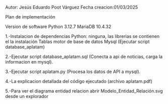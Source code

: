 
Autor: Jesús Eduardo Poot Várguez 
Fecha creacion:01/03/2025         


Plan de implementación

Version de software
Python 3.12.7
MariaDB 10.4.32

1.-Instalacion de dependencias 
Python: ninguna, las librerias se contienen el la instalación
Tablas motor de base de datos Mysql (Ejecutar script database_aplatam)

2.-Ejecutar script database_aplatam.sql (Conecta a api de noticias, carga la informacion en mysql).

3.-Ejecutar script aplatam.py (Procesa los datos de API a mysql).

4.-La explicacion detallada del código ejecutado (archivo aplatam.pdf)

5.-Para ver el diagrama entidad relacion abrir Modelo_Entidad_Relación.svg desde un explorador
